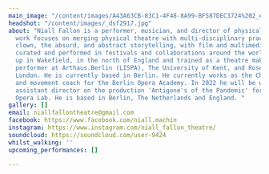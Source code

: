 ```yaml
---
main_image: "/content/images/A43A63CB-83C1-4F48-8A99-BF587DEC3724%202_edited_edited.jpg"
headshot: "/content/images/_dsf2917.jpg"
about: "Niall Fallon is a performer, musician, and director of physical performance.\nHis
  work focuses on merging physical theatre with multi-disciplinary practices.\nCombining
  clown, the absurd, and abstract storytelling, with film and multimedia.\nHe has
  curated and performed in festivals and collaborations around the world.  He\ngrew
  up in Wakefield, in the north of England and trained as a theatre maker and\nphysical
  performer at Arthaus.Berlin (LISPA), The University of Kent, and Rose Bruford\nCollege
  London. He is currently based in Berlin. He currently works as the Choreographer
  and movement coach for the Berlin Opera Academy. In 2022 he will be working as the
  assistant director on the production 'Antigone's of the Pandemic' for the World
  Opera Lab. He is based in Berlin, The Netherlands and England. "
gallery: []
email: niallfallontheatre@gmail.com
facebook: https://www.facebook.com/niall.machin
instagram: https://www.instagram.com/niall_fallon_theatre/
soundcloud: https://soundcloud.com/user-9424
whilst_walking: ''
upcoming_performances: []

---
```

